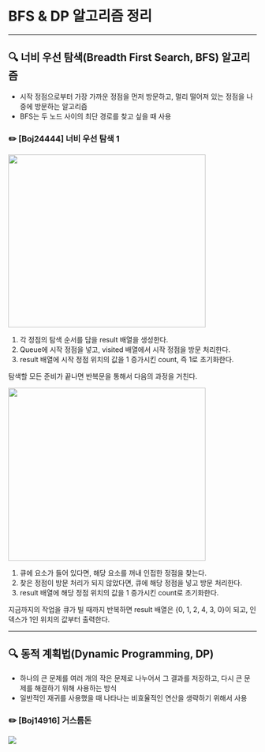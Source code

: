 # BFS & DP 알고리즘 정리
---
## 🔍 너비 우선 탐색(Breadth First Search, BFS) 알고리즘
- 시작 정점으로부터 가장 가까운 정점을 먼저 방문하고, 멀리 떨어져 있는 정점을 나중에 방문하는 알고리즘
- BFS는 두 노드 사이의 최단 경로를 찾고 싶을 때 사용
### ✏️ [Boj24444] 너비 우선 탐색 1
<img width=400 height=350 src="https://github.com/DoYouKnowAlgorithm/Class1/assets/110653660/262fb03e-4066-442b-825c-da3d441cd142">
<ol>
  <li>각 정점의 탐색 순서를 담을 result 배열을 생성한다.
  <li>Queue에 시작 정점을 넣고, visited 배열에서 시작 정점을 방문 처리한다.
  <li>result 배열에 시작 정점 위치의 값을 1 증가시킨 count, 즉 1로 초기화한다.
</ol>
<p>
탐색할 모든 준비가 끝나면 반복문을 통해서 다음의 과정을 거친다.
</p>

<img width=400 height=350 src="https://github.com/DoYouKnowAlgorithm/Class1/assets/110653660/7459b274-37b2-4498-9d7a-381cbdbec525">
<ol>
  <li>큐에 요소가 들어 있다면, 해당 요소를 꺼내 인접한 정점을 찾는다.
  <li>찾은 정점이 방문 처리가 되지 않았다면, 큐에 해당 정점을 넣고 방문 처리한다.
  <li>result 배열에 해당 정점 위치의 값을 1 증가시킨 count로 초기화한다.
</ol>
<p>
지금까지의 작업을 큐가 빌 때까지 반복하면 result 배열은 {0, 1, 2, 4, 3, 0}이 되고, 인덱스가 1인 위치의 값부터 출력한다.
</p>

---
## 🔍 동적 계획법(Dynamic Programming, DP)
- 하나의 큰 문제를 여러 개의 작은 문제로 나누어서 그 결과를 저장하고, 다시 큰 문제를 해결하기 위해 사용하는 방식
- 일반적인 재귀를 사용했을 때 나타나는 비효율적인 연산을 생략하기 위해서 사용
### ✏️ [Boj14916] 거스름돈
<img  src="https://github.com/DoYouKnowAlgorithm/Class1/assets/110653660/04607604-6e15-44c5-af05-bcc735b7ad04">


